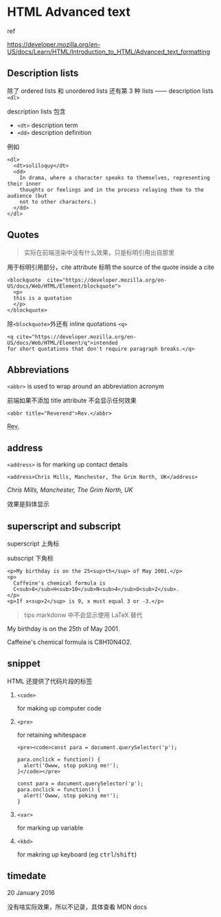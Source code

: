 # HTML Advanced text

ref

https://developer.mozilla.org/en-US/docs/Learn/HTML/Introduction_to_HTML/Advanced_text_formatting

## Description lists

除了 ordered lists 和 unordered lists 还有第 3 种 lists —— description lists `<dl>`

description lists 包含

- `<dt>` description term
- `<dd>` description definition

例如

```
<dl>
  <dt>soliloquy</dt>
  <dd>
    In drama, where a character speaks to themselves, representing their inner
    thoughts or feelings and in the process relaying them to the audience (but
    not to other characters.)
  </dd>
</dl>
```

## Quotes

> 实际在前端渲染中没有什么效果，只是标明引用出自那里

用于标明引用部分，cite attribute 标明 the source of the quote inside a cite

```
<blockquote  cite="https://developer.mozilla.org/en-US/docs/Web/HTML/Element/blockquote">
  <p>
  this is a quotation
  </p>
</blockquote>

```

除`<blockquote>`外还有 inline quotations `<q>`

```
<q cite="https://developer.mozilla.org/en-US/docs/Web/HTML/Element/q">intended
for short quotations that don't require paragraph breaks.</q>
```

## Abbreviations

`<abbr>` is used to wrap around an abbreviation acronym

前端如果不添加 title attribute 不会显示任何效果

```
<abbr title="Reverend">Rev.</abbr> 
```

<abbr title="Reverend">Rev.</abbr> 

## address

`<address>` is for marking up contact details

```
<address>Chris Mills, Manchester, The Grim North, UK</address>
```

<address>Chris Mills, Manchester, The Grim North, UK</address>

效果是斜体显示

## superscript and subscript

superscript 上角标

subscript 下角标

```
<p>My birthday is on the 25<sup>th</sup> of May 2001.</p>
<p>
  Caffeine's chemical formula is
  C<sub>8</sub>H<sub>10</sub>N<sub>4</sub>O<sub>2</sub>.
</p>
<p>If x<sup>2</sup> is 9, x must equal 3 or -3.</p>
```

> tips markdonw 中不会显示使用 LaTeX 替代

My birthday is on the 25th of May 2001.

  Caffeine's chemical formula is  C8H10N4O2.

## snippet

HTML 还提供了代码片段的标签

1. `<code>`

   for making up computer code

2. `<pre>`

   for retaining whitespace

   ```
   <pre><code>const para = document.querySelector('p');
   
   para.onclick = function() {
     alert('Owww, stop poking me!');
   }</code></pre>
   ```

   <pre><code>const para = document.querySelector('p');
   para.onclick = function() {
     alert('Owww, stop poking me!');
   }</code></pre>

3. `<var>`

   for marking up variable

4. `<kbd>`

   for makring up keyboard (eg <kbd>ctrl</kbd>/<kbd>shift</kbd>)

## timedate

<time datetime="2016-01-20">20 January 2016</time>

没有啥实际效果，所以不记录，具体查看 MDN docs
